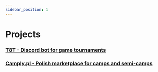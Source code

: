 ```yaml
---
sidebar_position: 1
---
```

# Projects
### [T8T - Discord bot for game tournaments](/t8t/getting-started.md)
### [Camply.pl - Polish marketplace for camps and semi-camps](camply.md)
